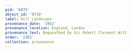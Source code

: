 ```yaml
---
pid: '6875'
object_id: '9719'
label: Hill Landscape
provenance_date: '1952'
provenance_location: England, London
provenance_text: Bequeathed by Sir Robert Clermont Witt
order: '2262'
collection: provenance
---
```

